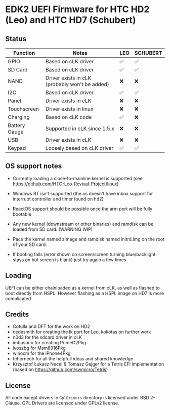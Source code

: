 # EDK2 UEFI Firmware for HTC HD2 (Leo) and HTC HD7 (Schubert)

## Status 

| Function      | Notes                                            |  LEO   | SCHUBERT |
|---------------|--------------------------------------------------|--------|-----------
| GPIO          | Based on cLK driver                              |   ✅   |    ✅    |
| SD Card       | Based on cLK driver                              |   ✅   |    ✅    |
| NAND          | Driver exists in cLK (probably won't be added)   |   ❌   |    ❌    |
| I2C           | Based on cLK driver                              |   ✅   |    ✅    |
| Panel         | Driver exists in cLK                             |   ❌   |    ❌    |
| Touchscreen   | Driver exists in linux                           |   ❌   |    ❌    |
| Charging      | Based on cLK code                                |   ✅   |    ❌    |
| Battery Gauge | Supported in cLK since 1.5.x                     |   ❌   |    ❌    |
| USB           | Driver exists in cLK                             |   ❌   |    ❌    |
| Keypad        | Loosely based on cLK driver                      |   ✅   |    ✅    |

## OS support notes
- Currently loading a close-to-mainline kernel is supported (see https://github.com/HTC-Leo-Revival-Project/linux)

- Windows RT isn't supported (the os doesn't have inbox support for interrupt controller and timer found on hd2)

- ReactOS support should be possible once the arm port will be fully bootable

- Any new kernel (downstream or other binaries) and ramdisk can be loaded from SD card. (WARNING WIP)
- Pace the kernel named zImage and ramdisk named initrd.img on the root of your SD card.
- If booting fails (error shown on screen/screen turning blue/backlight stays on but screen is blank) just try again a few times

## Loading
UEFI can be either chainloaded as a kernel from cLK, as well as flashed to boot directly from HSPL.
However flashing as a HSPL image on HD7 is more complicated

## Credits
 - Cotulla and DFT for the work on HD2
 - cedesmith for creating the lk port for Leo, kokotas on further work
 - n0d3 for the sdcard driver in cLK
 - imbushuo for creating PrimeG2Pkg
 - ivoszbg for Msm8916Pkg
 - winocm for the iPhone4Pkg
 - feherneoh for all the helpfull ideas and shared knowledge
 - Krzysztof Łukasz Necel & Tomasz Gajger for a Tetris EFI implementation (based on https://github.com/swmicro/Tetris)

## License
All code except drivers in `GplDrivers` directory is licensed under BSD 2-Clause. 
GPL Drivers are licensed under GPLv2 license.
